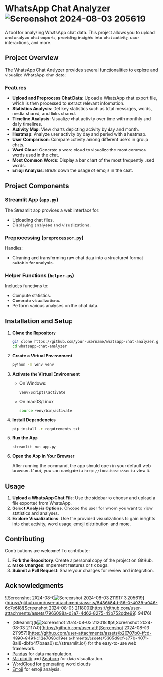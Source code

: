 
# WhatsApp Chat Analyzer![Screenshot 2024-08-03 205619](https://github.com/user-attachments/assets/e1704d39-8ef1-481b-8a60-91713bbb3388)


A tool for analyzing WhatsApp chat data. This project allows you to upload and analyze chat exports, providing insights into chat activity, user interactions, and more. 

## Project Overview

The WhatsApp Chat Analyzer provides several functionalities to explore and visualize WhatsApp chat data:

### Features

- **Upload and Preprocess Chat Data**: Upload a WhatsApp chat export file, which is then processed to extract relevant information.
- **Statistics Analysis**: Get key statistics such as total messages, words, media shared, and links shared.
- **Timeline Analysis**: Visualize chat activity over time with monthly and daily timelines.
- **Activity Map**: View charts depicting activity by day and month.
- **Heatmap**: Analyze user activity by day and period with a heatmap.
- **User Comparison**: Compare activity among different users in group chats.
- **Word Cloud**: Generate a word cloud to visualize the most common words used in the chat.
- **Most Common Words**: Display a bar chart of the most frequently used words.
- **Emoji Analysis**: Break down the usage of emojis in the chat.

## Project Components

### Streamlit App (`app.py`)

The Streamlit app provides a web interface for:
- Uploading chat files.
- Displaying analyses and visualizations.

### Preprocessing (`preprocessor.py`)

Handles:
- Cleaning and transforming raw chat data into a structured format suitable for analysis.

### Helper Functions (`helper.py`)

Includes functions to:
- Compute statistics.
- Generate visualizations.
- Perform various analyses on the chat data.

## Installation and Setup

1. **Clone the Repository**

   ```bash
   git clone https://github.com/your-username/whatsapp-chat-analyzer.git
   cd whatsapp-chat-analyzer
   ```

2. **Create a Virtual Environment**

   ```bash
   python -m venv venv
   ```

3. **Activate the Virtual Environment**

   - On Windows:
     ```bash
     venv\Scripts\activate
     ```

   - On macOS/Linux:
     ```bash
     source venv/bin/activate
     ```

4. **Install Dependencies**

   ```bash
   pip install -r requirements.txt
   ```

5. **Run the App**

   ```bash
   streamlit run app.py
   ```

6. **Open the App in Your Browser**

   After running the command, the app should open in your default web browser. If not, you can navigate to `http://localhost:8501` to view it.

## Usage

1. **Upload a WhatsApp Chat File**: Use the sidebar to choose and upload a file exported from WhatsApp.
2. **Select Analysis Options**: Choose the user for whom you want to view statistics and analyses.
3. **Explore Visualizations**: Use the provided visualizations to gain insights into chat activity, word usage, emoji distribution, and more.

## Contributing

Contributions are welcome! To contribute:

1. **Fork the Repository**: Create a personal copy of the project on GitHub.
2. **Make Changes**: Implement features or fix bugs.
3. **Submit a Pull Request**: Share your changes for review and integration.



## Acknowledgments
![Screenshot 2024-08-0![Screenshot 2024-08-03 211917](https://github.com/user-attachments/assets/e9daefa7-7cdc-4f84-8b0b-e3b5fe9c16cd)
3 205619](https://github.com/user-attachments/assets/8436684d-56e0-4039-a046-6c7e618![Screenshot 2024-08-03 211800](https://github.com/user-attachments/assets/7966098a-d3a7-4d62-8275-49b752ddfe99)
94176)

- [Streamlit](h![Screenshot 2024-08-03 212018](https://github.com/user-attachments/assets/a22903a6-d385-48a0-af05-e04fd0c374ea)
ttp![Screenshot 2024-08-03 211740](https://github.com/user-att![Screenshot 2024-08-03 211957](https://github.com/user-attachments/assets/b20707b0-ffcd-4890-8491-c12e7096d19e)
achments/assets/5305d9cf-a77b-4071-8a18-dbfb4f7baaa0)
s://streamlit.io/) for the easy-to-use web framework.
- [Pandas](https://pandas.pydata.org/) for data manipulation.
- [Matplotlib](https://matplotlib.org/) and [Seaborn](https://seaborn.pydata.org/) for data visualization.
- [WordCloud](https://github.com/amueller/word_cloud) for generating word clouds.
- [Emoji](https://github.com/carpedm20/emoji) for emoji analysis.

